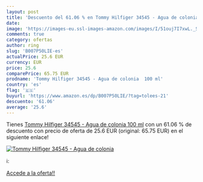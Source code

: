 ```yaml
---
layout: post
title: 'Descuento del 61.06 % en Tommy Hilfiger 34545 - Agua de colonia  '
date: 
image: 'https://images-eu.ssl-images-amazon.com/images/I/51ouj7I7xwL._SL200_.jpg'
comments: true
category: ofertas
author: ring
slug: 'B007P50LIE-es'
actualPrice: 25.6 EUR
currency: EUR
price: 25.6
comparePrice: 65.75 EUR
prodname: 'Tommy Hilfiger 34545 - Agua de colonia  100 ml'
country: 'es'
flag: '🇪🇸'
buyurl: 'https://www.amazon.es/dp/B007P50LIE/?tag=tolees-21'
descuento: '61.06'
average: '25.6'
---
```


Tienes [Tommy Hilfiger 34545 - Agua de colonia  100 ml](https://www.amazon.es/dp/B007P50LIE/?tag=tolees-21) con un 61.06 % de descuento con precio de oferta de 25.6 EUR (original: 65.75 EUR) en el siguiente enlace!

[![Tommy Hilfiger 34545 - Agua de colonia  ](https://images-eu.ssl-images-amazon.com/images/I/51ouj7I7xwL._SL200_.jpg)](https://www.amazon.es/dp/B007P50LIE/?tag=tolees-21)

ℹ️:


[Accede a la oferta!!](https://www.amazon.es/dp/B007P50LIE/?tag=tolees-21)
